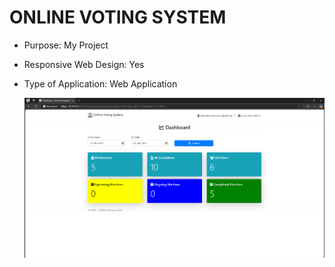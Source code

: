 # ONLINE VOTING SYSTEM

* Purpose: My Project
* Responsive Web Design: Yes
* Type of Application: Web Application

  <img src="SCREENSHOTS/PIC1.jpg">